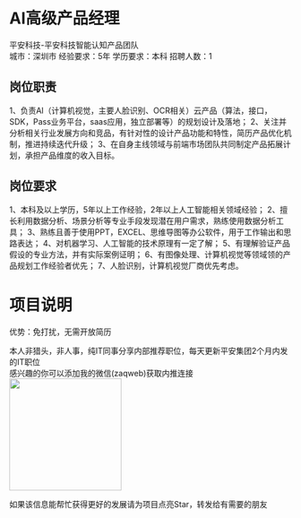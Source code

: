 # AI高级产品经理
平安科技-平安科技智能认知产品团队  
城市：深圳市 经验要求：5年 学历要求：本科  招聘人数：1

## 岗位职责
1、负责AI（计算机视觉，主要人脸识别、OCR相关）云产品（算法，接口，SDK，Pass业务平台，saas应用，独立部署等）的规划设计及落地；
   2、关注并分析相关行业发展方向和竞品，有针对性的设计产品功能和特性，简历产品优化机制，推进持续迭代升级；
   3、在自身主线领域与前端市场团队共同制定产品拓展计划，承担产品维度的收入目标。

## 岗位要求
1、本科及以上学历，5年以上工作经验，2年以上人工智能相关领域经验；
   2、擅长利用数据分析、场景分析等专业手段发现潜在用户需求，熟练使用数据分析工具；
   3、熟练且善于使用PPT，EXCEL、思维导图等办公软件，用于工作输出和思路表达；
   4、对机器学习、人工智能的技术原理有一定了解； 
   5、有理解验证产品假设的专业方法，并有实际案例证明； 
   6、有图像处理、计算机视觉等领域领的产品规划工作经验者优先；
   7、人脸识别，计算机视觉厂商优先考虑。

# 项目说明

优势：免打扰，无需开放简历

本人非猎头，非人事，纯IT同事分享内部推荐职位，每天更新平安集团2个月内发的IT职位  
感兴趣的你可以添加我的微信(zaqweb)获取内推连接  
<img src="https://github.com/zaqweb/PA-IT-JOBS/blob/master/WechatICode.jpeg"  height="200" width="200">

如果该信息能帮忙获得更好的发展请为项目点亮Star，转发给有需要的朋友




